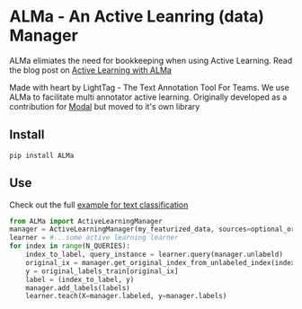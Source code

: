 # ALMa - An Active Leanring (data) Manager

ALMa elimiates the need for bookkeeping when using Active Learning. Read the blog post
on [Active Learning with ALMa](https://www.lighttag.io/blog/active-learning-manager/)
 
Made with heart by LightTag - The Text Annotation Tool For Teams. 
We use ALMa to facilitate multi annotator active learning. Originally developed as a contribution for [Modal](https://github.com/modAL-python/modAL)
 but moved to it's own library 


## Install
```
pip install ALMa
```

## Use
Check out the full [example for text classification](examples/text_classification_with_modAL.py)
 
```python
from ALMa import ActiveLearningManager
manager = ActiveLearningManager(my_featurized_data, sources=optional_original_data)
learner = #...some active learning learner
for index in range(N_QUERIES):
    index_to_label, query_instance = learner.query(manager.unlabeld)
    original_ix = manager.get_original_index_from_unlabeled_index(index_to_label)
    y = original_labels_train[original_ix]
    label = (index_to_label, y)
    manager.add_labels(labels)
    learner.teach(X=manager.labeled, y=manager.labels)

```

